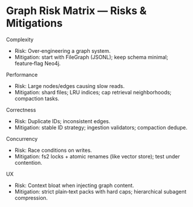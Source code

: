 # Graph Risk Matrix — Risks & Mitigations

Complexity
- Risk: Over‑engineering a graph system.
- Mitigation: start with FileGraph (JSONL); keep schema minimal; feature‑flag Neo4j.

Performance
- Risk: Large nodes/edges causing slow reads.
- Mitigation: shard files; LRU indices; cap retrieval neighborhoods; compaction tasks.

Correctness
- Risk: Duplicate IDs; inconsistent edges.
- Mitigation: stable ID strategy; ingestion validators; compaction dedupe.

Concurrency
- Risk: Race conditions on writes.
- Mitigation: fs2 locks + atomic renames (like vector store); test under contention.

UX
- Risk: Context bloat when injecting graph content.
- Mitigation: strict plain‑text packs with hard caps; hierarchical subagent compression.
